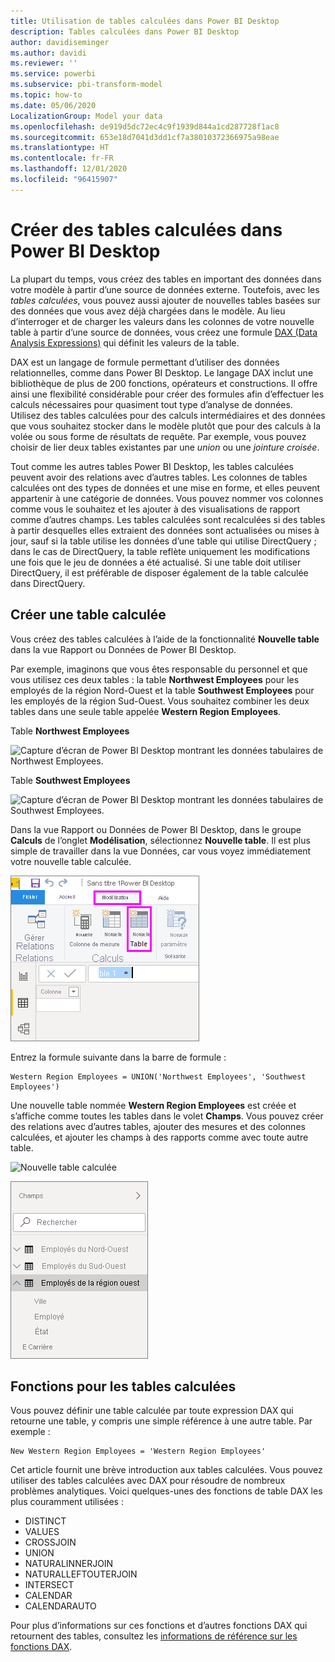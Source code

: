 ```yaml
---
title: Utilisation de tables calculées dans Power BI Desktop
description: Tables calculées dans Power BI Desktop
author: davidiseminger
ms.author: davidi
ms.reviewer: ''
ms.service: powerbi
ms.subservice: pbi-transform-model
ms.topic: how-to
ms.date: 05/06/2020
LocalizationGroup: Model your data
ms.openlocfilehash: de919d5dc72ec4c9f1939d844a1cd287728f1ac8
ms.sourcegitcommit: 653e18d7041d3dd1cf7a38010372366975a98eae
ms.translationtype: HT
ms.contentlocale: fr-FR
ms.lasthandoff: 12/01/2020
ms.locfileid: "96415907"
---
```

# <a name="create-calculated-tables-in-power-bi-desktop"></a>Créer des tables calculées dans Power BI Desktop
La plupart du temps, vous créez des tables en important des données dans votre modèle à partir d’une source de données externe. Toutefois, avec les *tables calculées*, vous pouvez aussi ajouter de nouvelles tables basées sur des données que vous avez déjà chargées dans le modèle. Au lieu d’interroger et de charger les valeurs dans les colonnes de votre nouvelle table à partir d’une source de données, vous créez une formule [DAX (Data Analysis Expressions)](/dax/index) qui définit les valeurs de la table.

DAX est un langage de formule permettant d’utiliser des données relationnelles, comme dans Power BI Desktop. Le langage DAX inclut une bibliothèque de plus de 200 fonctions, opérateurs et constructions. Il offre ainsi une flexibilité considérable pour créer des formules afin d’effectuer les calculs nécessaires pour quasiment tout type d’analyse de données. Utilisez des tables calculées pour des calculs intermédiaires et des données que vous souhaitez stocker dans le modèle plutôt que pour des calculs à la volée ou sous forme de résultats de requête. Par exemple, vous pouvez choisir de lier deux tables existantes par une *union* ou une *jointure croisée*.

Tout comme les autres tables Power BI Desktop, les tables calculées peuvent avoir des relations avec d’autres tables. Les colonnes de tables calculées ont des types de données et une mise en forme, et elles peuvent appartenir à une catégorie de données. Vous pouvez nommer vos colonnes comme vous le souhaitez et les ajouter à des visualisations de rapport comme d’autres champs. Les tables calculées sont recalculées si des tables à partir desquelles elles extraient des données sont actualisées ou mises à jour, sauf si la table utilise les données d’une table qui utilise DirectQuery ; dans le cas de DirectQuery, la table reflète uniquement les modifications une fois que le jeu de données a été actualisé. Si une table doit utiliser DirectQuery, il est préférable de disposer également de la table calculée dans DirectQuery.

## <a name="create-a-calculated-table"></a>Créer une table calculée

Vous créez des tables calculées à l’aide de la fonctionnalité **Nouvelle table** dans la vue Rapport ou Données de Power BI Desktop.

Par exemple, imaginons que vous êtes responsable du personnel et que vous utilisez ces deux tables : la table **Northwest Employees** pour les employés de la région Nord-Ouest et la table **Southwest Employees** pour les employés de la région Sud-Ouest. Vous souhaitez combiner les deux tables dans une seule table appelée **Western Region Employees**.

Table **Northwest Employees**

 ![Capture d’écran de Power BI Desktop montrant les données tabulaires de Northwest Employees.](media/desktop-calculated-tables/calctables_nwempl.png)

Table **Southwest Employees**

 ![Capture d’écran de Power BI Desktop montrant les données tabulaires de Southwest Employees.](media/desktop-calculated-tables/calctables_swempl.png)

Dans la vue Rapport ou Données de Power BI Desktop, dans le groupe **Calculs** de l’onglet **Modélisation**, sélectionnez **Nouvelle table**. Il est plus simple de travailler dans la vue Données, car vous voyez immédiatement votre nouvelle table calculée.

 ![Nouvelle table dans la vue Données](media/desktop-calculated-tables/calctables_formulabarempty.png)

Entrez la formule suivante dans la barre de formule :

```dax
Western Region Employees = UNION('Northwest Employees', 'Southwest Employees')
```

Une nouvelle table nommée **Western Region Employees** est créée et s’affiche comme toutes les tables dans le volet **Champs**. Vous pouvez créer des relations avec d’autres tables, ajouter des mesures et des colonnes calculées, et ajouter les champs à des rapports comme avec toute autre table.

 ![Nouvelle table calculée](media/desktop-calculated-tables/calctables_westregionempl.png)

 ![Nouvelle table dans le volet Champs](media/desktop-calculated-tables/calctables_fieldlist.png)

## <a name="functions-for-calculated-tables"></a>Fonctions pour les tables calculées

Vous pouvez définir une table calculée par toute expression DAX qui retourne une table, y compris une simple référence à une autre table. Par exemple :

```dax
New Western Region Employees = 'Western Region Employees'
```

Cet article fournit une brève introduction aux tables calculées. Vous pouvez utiliser des tables calculées avec DAX pour résoudre de nombreux problèmes analytiques. Voici quelques-unes des fonctions de table DAX les plus couramment utilisées :

* DISTINCT
* VALUES
* CROSSJOIN
* UNION
* NATURALINNERJOIN
* NATURALLEFTOUTERJOIN
* INTERSECT
* CALENDAR
* CALENDARAUTO

Pour plus d’informations sur ces fonctions et d’autres fonctions DAX qui retournent des tables, consultez les [informations de référence sur les fonctions DAX](/dax/dax-function-reference).

